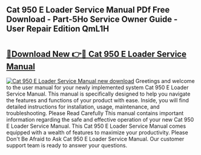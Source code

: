 ## Cat 950 E Loader Service Manual PDf Free Download - Part-5Ho Service Owner Guide - User Repair Edition QmL1H

# <h2><a href="http://bc47699.oget.top/?id=Cat+950+E+Loader+Service+Manual">🔗Download New 👉🔴 Cat 950 E Loader Service Manual</a></h2>

[![Cat 950 E Loader Service Manual new download](https://i.imgur.com/5g1atiW.png)](http://bc47699.oget.top/?id=Cat+950+E+Loader+Service+Manual)
Greetings and welcome to the user manual for your newly implemented system Cat 950 E Loader Service Manual. This manual is specifically designed to help you navigate the features and functions of your product with ease. Inside, you will find detailed instructions for installation, usage, maintenance, and troubleshooting. Please Read Carefully This manual contains important information regarding the safe and effective operation of your new Cat 950 E Loader Service Manual. This Cat 950 E Loader Service Manual comes equipped with a wealth of features to maximize your productivity. Please Don't Be Afraid to Ask Cat 950 E Loader Service Manual. Our customer support team is ready to answer your questions.
